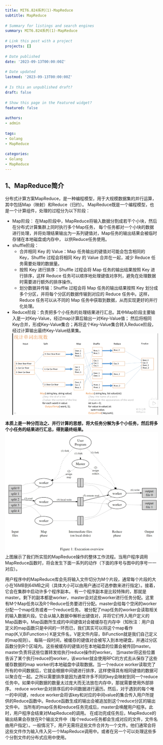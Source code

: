```yaml
---
title: MIT6.824系列(1)-MapReduce
subtitle: MapReduce

# Summary for listings and search engines
summary: MIT6.824系列(1)-MapReduce

# Link this post with a project
projects: []

# Date published
date: '2023-09-13T00:00:00Z'

# Date updated
lastmod: '2023-09-13T00:00:00Z'

# Is this an unpublished draft?
draft: false

# Show this page in the Featured widget?
featured: false

authors:
- admin

tags:
- Golang
- MapReduce

categories:
- Golang
- MapReduce
---
```


## 1、MapReduce简介
分布式计算方案MapReduce，是一种编程模型，用于大规模数据集的并行运算，其中包括Map（映射）和Reduce（归约）。
MapReduce既是一个编程模型，也是一个计算组件，处理的过程分为以下阶段：
- Map阶段： 在Map阶段中，MapReduce将输入数据分割成若干个小块，然后在分布式计算集群上同时执行多个Map任务，
每个任务都对一个小块的数据进行处理，并将处理结果输出为一系列键值对，Map任务的输出结果会被临时存储在本地磁盘或内存中，
以供Reduce任务使用。
- shuffle阶段：
  - 合并相同 Key 的 Value：Map 任务输出的键值对可能会包含相同的 Key，Shuffle 过程会将相同 Key 的 Value 合并在一起，减少 Reduce 任务需要处理的数据量。
  - 按照 Key 进行排序：Shuffle 过程会将 Map 任务的输出结果按照 Key 进行排序，这样 Reduce 任务可以顺序地处理键值对序列，避免在处理数据时需要进行额外的排序操作。
  - 划分数据并传输：Shuffle 过程会将 Map 任务的输出结果按照 Key 划分成多个分区，并将每个分区的数据传输到对应的 Reduce 任务中。这样，Reduce 任务可以从不同的 Map 任务中获取到数据，从而实现更好的并行化处理。
- Reduce阶段：负责把多个小任务的处理结果进行汇总。其中Map阶段主要输入是一对Key-Value，经过map计算后输出一对Key-Value值；
然后将相同Key合并，形成Key-Value集合；再将这个Key-Value集合转入Reduce阶段，经过计算输出最终Key-Value结果集。
![img](./1.png)

**本质上是一种分而治之、并行计算的思想，将大任务分解为多个小任务，然后将多个小任务的结果进行汇总，得到最终结果。**
![img](./2.png)
上图展示了我们所实现的MapReduce操作的整体工作流程。当用户程序调用MapReduce函数时，将会发生下面一系列的动作（下面的序号与图中的序号一一对应）。

用户程序中的MapReduce库会先将输入文件切分为M个片段，通常每个片段的大小在16MB到64MB之间（具体大小可以由用户通过可选参数来进行指定）。接着，它会在集群中启动许多个程序副本。
有一个程序副本是比较特殊的，那就是master。剩下的副本都是worker，master会对这些worker进行任务分配。这里有M个Map任务以及R个Reduce任务要进行分配。master会给每个空闲的worker分配一个map任务或者一个reduce任务。
被分配了map任务的worker会读取相关的输入数据片段。它会从输入数据中解析出键值对，并将它们传入用户定义的Map函数中。Map函数所生成的中间键值对会被缓存在内存中（知秋注：用户自定义的map函数只是中间的一环而已，我们其实可以将这个map看作map(K,V,BiFunction>) K是文件名，V是文件内容，BiFunction就是我们自己定义的map规则）。
每隔一段时间，被缓存的键值对会被写入到本地硬盘，并通过分区函数分到R个区域内。这些被缓存的键值对在本地磁盘的位置会被传回master。master负责将这些位置转发给执行reduce操作的worker。
当master将这些位置告诉了某个执行reduce的worker，该worker就会使用RPC的方式去从保存了这些缓存数据的map worker的本地磁盘中读取数据。当一个reduce worker读取完了所有的中间数据后，它就会根据中间键进行排序，这样使得具有相同键值的数据可以聚合在一起。之所以需要排序是因为通常许多不同的key会映射到同一个reduce任务中。如果中间数据的数量太过庞大而无法放在内存中，那就需要使用外部排序。
reduce worker会对排序后的中间数据进行遍历。然后，对于遇到的每个唯一的中间键，reduce worker会将该key和对应的中间value的集合传入用户所提供的Reduce函数中。Reduce函数生成的输出会被追加到这个reduce分区的输出文件中。
当所有的map任务和reduce任务完成后，master会唤醒用户程序。此时，用户程序会结束对MapReduce的调用。
在成功完成任务后，MapReduce的输出结果会存放在R个输出文件中（每个reduce任务都会生成对应的文件，文件名由用户指定）。一般情况下，用户无需将这些文件合并为一个文件。他们通常会将这些文件作为输入传入另一个MapReduce调用中。或者在另一个可以处理这些多个分割文件的分布式应用中使用。
